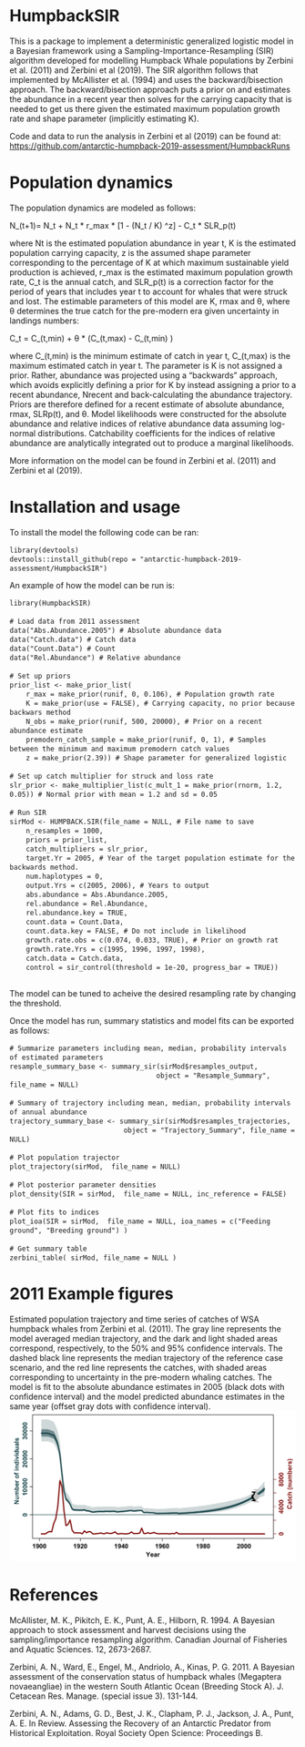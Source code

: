 # HumpbackSIR
This is a package to implement a deterministic generalized logistic model in a Bayesian framework using a Sampling-Importance-Resampling (SIR) algorithm developed for modelling Humpback Whale populations by Zerbini et al. (2011) and Zerbini et al (2019). The SIR algorithm follows that implemented by McAllister et al. (1994) and uses the backward/bisection approach. The backward/bisection approach puts a prior on and estimates the abundance in a recent year then solves for the carrying capacity that is needed to get us there given the estimated maximum population growth rate and shape parameter (implicitly estimating K).

Code and data to run the analysis in Zerbini et al (2019) can be found at: https://github.com/antarctic-humpback-2019-assessment/HumpbackRuns

# Population dynamics
The population dynamics are modeled as follows:

N_(t+1)= N_t + N_t * r_max * [1 - (N_t / K) ^z] - C_t * SLR_p(t)

where Nt is the estimated population abundance in year t, K is the estimated population carrying capacity, z is the assumed shape parameter corresponding to the percentage of K at which maximum sustainable yield production is achieved, r_max is the estimated maximum population growth rate, C_t is the annual catch, and SLR_p(t) is a correction factor for the period of years that includes year t to account for whales that were struck and lost. The estimable parameters of this model are K, rmax and θ, where θ determines the true catch for the pre-modern era given uncertainty in landings numbers:

C_t = C_(t,min) + θ * (C_(t,max) - C_(t,min) )

where C_(t,min) is the minimum estimate of catch in year t, C_(t,max) is the maximum estimated catch in year t. The parameter is K is not assigned a prior. Rather, abundance was projected using a “backwards” approach, which avoids explicitly defining a prior for K by instead assigning a prior to a recent abundance, Nrecent and back-calculating the abundance trajectory.  Priors are therefore defined for a recent estimate of absolute abundance, rmax, SLRp(t), and θ. Model likelihoods were constructed for the absolute abundance and relative indices of relative abundance data assuming log-normal distributions. Catchability coefficients for the indices of relative abundance are analytically integrated out to produce a marginal likelihoods.

More information on the model can be found in Zerbini et al. (2011) and Zerbini et al (2019).

# Installation and usage
To install the model the following code can be ran:
```{r}
library(devtools)
devtools::install_github(repo = "antarctic-humpback-2019-assessment/HumpbackSIR")
```

An example of how the model can be run is:
```{r}
library(HumpbackSIR)

# Load data from 2011 assessment
data("Abs.Abundance.2005") # Absolute abundance data
data("Catch.data") # Catch data
data("Count.Data") # Count
data("Rel.Abundance") # Relative abundance

# Set up priors
prior_list <- make_prior_list(
    r_max = make_prior(runif, 0, 0.106), # Population growth rate
    K = make_prior(use = FALSE), # Carrying capacity, no prior because backwars method
    N_obs = make_prior(runif, 500, 20000), # Prior on a recent abundance estimate
    premodern_catch_sample = make_prior(runif, 0, 1), # Samples between the minimum and maximum premodern catch values
    z = make_prior(2.39)) # Shape parameter for generalized logistic 
    
# Set up catch multiplier for struck and loss rate
slr_prior <- make_multiplier_list(c_mult_1 = make_prior(rnorm, 1.2, 0.05)) # Normal prior with mean = 1.2 and sd = 0.05 

# Run SIR
sirMod <- HUMPBACK.SIR(file_name = NULL, # File name to save
    n_resamples = 1000,
    priors = prior_list,
    catch_multipliers = slr_prior,
    target.Yr = 2005, # Year of the target population estimate for the backwards method.
    num.haplotypes = 0,
    output.Yrs = c(2005, 2006), # Years to output
    abs.abundance = Abs.Abundance.2005,
    rel.abundance = Rel.Abundance,
    rel.abundance.key = TRUE,
    count.data = Count.Data,
    count.data.key = FALSE, # Do not include in likelihood
    growth.rate.obs = c(0.074, 0.033, TRUE), # Prior on growth rat
    growth.rate.Yrs = c(1995, 1996, 1997, 1998),
    catch.data = Catch.data,
    control = sir_control(threshold = 1e-20, progress_bar = TRUE))
    
```
The model can be tuned to acheive the desired resampling rate by changing the threshold.

Once the model has run, summary statistics and model fits can be exported as follows:
```{r}
# Summarize parameters including mean, median, probability intervals of estimated parameters   
resample_summary_base <- summary_sir(sirMod$resamples_output, 
                                    object = "Resample_Summary", file_name = NULL)

# Summary of trajectory including mean, median, probability intervals of annual abundance                                 
trajectory_summary_base <- summary_sir(sirMod$resamples_trajectories, 
                            object = "Trajectory_Summary", file_name = NULL)
                            
# Plot population trajector
plot_trajectory(sirMod,  file_name = NULL)

# Plot posterior parameter densities
plot_density(SIR = sirMod,  file_name = NULL, inc_reference = FALSE)

# Plot fits to indices
plot_ioa(SIR = sirMod,  file_name = NULL, ioa_names = c("Feeding ground", "Breeding ground") )

# Get summary table
zerbini_table( sirMod, file_name = NULL )
```

# 2011 Example figures
Estimated population trajectory and time series of catches of WSA humpback whales from Zerbini et al. (2011). The gray line represents the model averaged median trajectory, and the dark and light shaded areas correspond, respectively, to the 50% and 95% confidence intervals. The dashed black line represents the median trajectory of the reference case scenario, and the red line represents the catches, with shaded areas corresponding to uncertainty in the pre-modern whaling catches. The model is fit to the absolute abundance estimates in 2005 (black dots with confidence interval) and the model predicted abundance estimates in the same year (offset gray dots with confidence interval).
![alt text](https://github.com/antarctic-humpback-2019-assessment/HumpbackSIR/blob/master/data-raw/Example/2011_Zerbini/Zerbini_et_al_2011_trajectory_summary.png "Population trajectory")

# References
McAllister, M. K., Pikitch, E. K., Punt, A. E., Hilborn, R. 1994. A Bayesian approach to stock assessment and harvest decisions using the sampling/importance resampling algorithm. Canadian Journal of Fisheries and Aquatic Sciences. 12, 2673-2687. 

Zerbini, A. N., Ward, E., Engel, M., Andriolo, A., Kinas, P. G. 2011. A Bayesian assessment of the conservation status of humpback whales (Megaptera novaeangliae) in the western South Atlantic Ocean (Breeding Stock A). J. Cetacean Res. Manage. (special issue 3). 131-144. 

Zerbini, A. N., Adams, G. D., Best, J. K., Clapham, P. J., Jackson, J. A., Punt, A. E. In Review. Assessing the Recovery of an Antarctic Predator from Historical Exploitation. Royal Society Open Science: Proceedings B.
